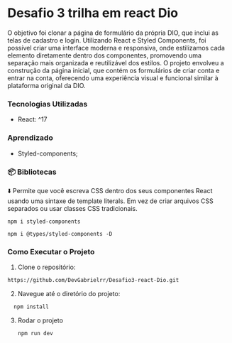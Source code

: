 # Desafio 3 trilha em react Dio

O objetivo foi clonar a página de formulário da própria DIO, que inclui as telas de cadastro e login. Utilizando React e Styled Components, foi possível criar uma interface moderna e responsiva, onde estilizamos cada elemento diretamente dentro dos componentes, promovendo uma separação mais organizada e reutilizável dos estilos. O projeto envolveu a construção da página inicial, que contém os formulários de criar conta e entrar na conta, oferecendo uma experiência visual e funcional similar à plataforma original da DIO.

### Tecnologias Utilizadas

- React: ^17

### Aprendizado

- Styled-components;

### 📦 Bibliotecas

⬇️ Permite que você escreva CSS dentro dos seus componentes React usando uma sintaxe de template literals. Em vez de criar arquivos CSS separados ou usar classes CSS tradicionais.

```
npm i styled-components
```

```
npm i @types/styled-components -D
```

### Como Executar o Projeto

1. Clone o repositório:

```bash
https://github.com/DevGabrielrr/Desafio3-react-Dio.git
```

2. Navegue até o diretório do projeto:

```bash
  npm install
```

3. Rodar o projeto

   ```bash
   npm run dev
   ```
